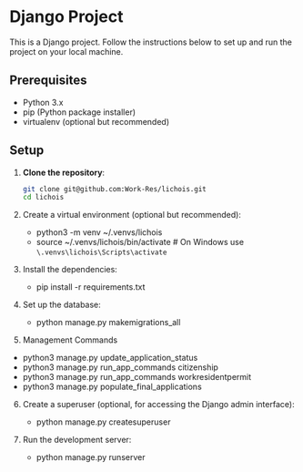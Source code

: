 # Django Project

This is a Django project. Follow the instructions below to set up and run the project on your local machine.

## Prerequisites

- Python 3.x
- pip (Python package installer)
- virtualenv (optional but recommended)

## Setup

1. **Clone the repository**:
   ```bash
   git clone git@github.com:Work-Res/lichois.git
   cd lichois


2. Create a virtual environment (optional but recommended):
    - python3 -m venv ~/.venvs/lichois
    - source ~/.venvs/lichois/bin/activate  # On Windows use `\.venvs\lichois\Scripts\activate`

3. Install the dependencies:
    - pip install -r requirements.txt

4. Set up the database:
    - python manage.py makemigrations_all


5. Management Commands
- python3 manage.py update_application_status
- python3 manage.py run_app_commands citizenship
- python3 manage.py run_app_commands workresidentpermit  
- python3 manage.py populate_final_applications

6. Create a superuser (optional, for accessing the Django admin interface):
    - python manage.py createsuperuser

7. Run the development server:
    - python manage.py runserver


